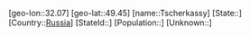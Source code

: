 ﻿---
location: [49.45,32.07]
type: City
tags:
- geo/City


SpocWebEntityId: 35017
isDeleted: false
confidential: public

---
[geo-lon::32.07]
[geo-lat::49.45]
[name::Tscherkassy]
[State::]
[Country::[Russia](geo/Continent/Europe/Russia.md)]
[StateId::]
[Population::]
[Unknown::]

